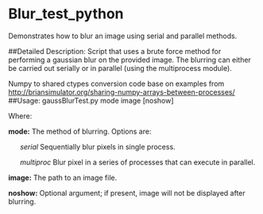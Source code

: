 # Blur_test_python
Demonstrates how to blur an image using serial and parallel methods.

##Detailed Description:
   Script that uses a brute force method for performing a gaussian blur on the provided image.
   The blurring can either be carried out serially or in parallel (using the multiprocess module).

   Numpy to shared ctypes conversion code base on examples from http://briansimulator.org/sharing-numpy-arrays-between-processes/
##Usage:
   gaussBlurTest.py mode image [noshow]
   
Where:

   **mode:** The method of blurring. Options are:

&nbsp;&nbsp;&nbsp;&nbsp;&nbsp;&nbsp;*serial* Sequentially blur pixels in single process.

&nbsp;&nbsp;&nbsp;&nbsp;&nbsp;&nbsp;*multiproc* Blur pixel in a series of processes that can execute in parallel.
               
   **image:** The path to an image file.

   **noshow:** Optional argument; if present, image will not be displayed after blurring.


